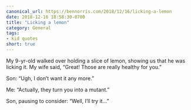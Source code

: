 ```yaml
---
canonical_url: https://bennorris.com/2018/12/16/licking-a-lemon
date: 2018-12-16 18:58:30-0700
title: "Licking a lemon"
category: General
tags:
- kid quotes
short: true
---
```


My 9-yr-old walked over holding a slice of lemon, showing us that he was licking it. My wife said, “Great! Those are really healthy for you.”

Son: “Ugh, I don’t want it any more.”

Me: “Actually, they turn you into a mutant.”

Son, pausing to consider: “Well, I’ll try it…”
